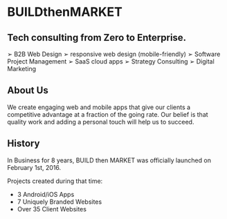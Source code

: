 # BUILDthenMARKET

## Tech consulting from Zero to Enterprise.

➢	B2B Web Design 
➢	responsive web design (mobile-friendly)
➢	Software Project Management
➢	SaaS cloud apps
➢	Strategy Consulting 
➢	Digital Marketing

## About Us

We create engaging web and mobile apps that give our clients a competitive advantage at a fraction of the going rate. Our belief is that quality work and adding a personal touch will help us to succeed.

## History

In Business for 8 years, BUILD then MARKET was officially launched on February 1st, 2016.

Projects created during that time:

- 3 Android/iOS Apps
- 7 Uniquely Branded Websites
- Over 35 Client Websites
